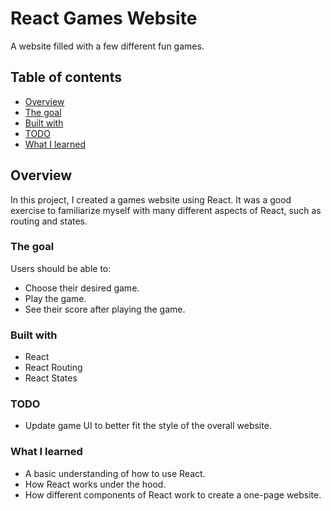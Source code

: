 # React Games Website

A website filled with a few different fun games.

## Table of contents

  - [Overview](#overview)
  - [The goal](#the-goal)
  - [Built with](#built-with)
  - [TODO](#TODO)
  - [What I learned](#what-i-learned)

## Overview

In this project, I created a games website using React. It was a good exercise to familiarize myself with many different aspects of React, such as routing and states.

### The goal

Users should be able to:

- Choose their desired game.
- Play the game.
- See their score after playing the game.

### Built with

- React
- React Routing
- React States

### TODO

- Update game UI to better fit the style of the overall website.

### What I learned

- A basic understanding of how to use React.
- How React works under the hood.
- How different components of React work to create a one-page website.
